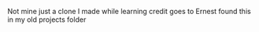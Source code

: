 Not mine just a clone I made while learning credit goes to Ernest found this in my old projects folder
